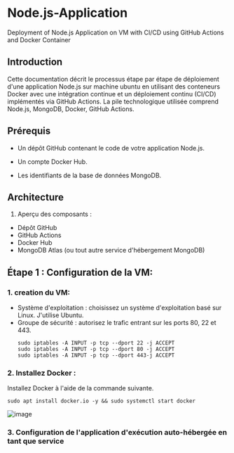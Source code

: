 # Node.js-Application
Deployment of Node.js Application on VM with CI/CD using GitHub Actions and Docker Container

## Introduction

Cette documentation décrit le processus étape par étape de déploiement d'une application Node.js sur machine ubuntu en utilisant des conteneurs Docker avec une intégration continue et un déploiement continu (CI/CD) implémentés via GitHub Actions. La pile technologique utilisée comprend Node.js, MongoDB, Docker, GitHub Actions.

## Prérequis

* Un dépôt GitHub contenant le code de votre application Node.js.

* Un compte Docker Hub.
* Les identifiants de la base de données MongoDB.

## Architecture

1. Aperçu des composants :

* Dépôt GitHub
* GitHub Actions
* Docker Hub
* MongoDB Atlas (ou tout autre service d'hébergement MongoDB)

## Étape 1 : Configuration de la VM:
### 1. creation du VM:
* Système d'exploitation : choisissez un système d'exploitation basé sur Linux. J'utilise Ubuntu.
* Groupe de sécurité : autorisez le trafic entrant sur les ports 80, 22 et 443.
  ````
  sudo iptables -A INPUT -p tcp --dport 22 -j ACCEPT
  sudo iptables -A INPUT -p tcp --dport 80 -j ACCEPT
  sudo iptables -A INPUT -p tcp --dport 443-j ACCEPT
  
  ````

### 2. Installez Docker :
Installez Docker  à l'aide de la commande suivante.

`sudo apt install docker.io -y && sudo systemctl start docker`

![image](https://github.com/JRMARIEM/Node.js-Application/assets/161127704/2a70bb6c-be0c-4148-ae5a-64b9bdb226d5)



### 3. Configuration de l'application d'exécution auto-hébergée en tant que service








